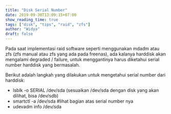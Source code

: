 ```yaml
---
title: "Disk Serial Number"
date: 2019-09-30T13:09:15+07:00
show_reading_time: true
tags: ["disk", "tips", "raid", "zfs"]
author: "Widya"
draft: false
---
```


Pada saat implementasi raid software seperti menggunakan mdadm atau zfs (zfs manual atau zfs yang ada pada freenas), ada kalanya harddisk akan mengalami degraded / failure, untuk menggantinya harus diketahui serial number harddisk yang bermasalah.

Berikut adalah langkah yang dilakukan untuk mengetahui serial number dari harddisk:

* lsblk -o SERIAL /dev/sda (sesuaikan /dev/sda dengan disk yang akan dilihat, bisa /dev/sdb)
* smartctl -a /dev/sda #lihat bagian atas serial number nya
* udevadm info /dev/sda
